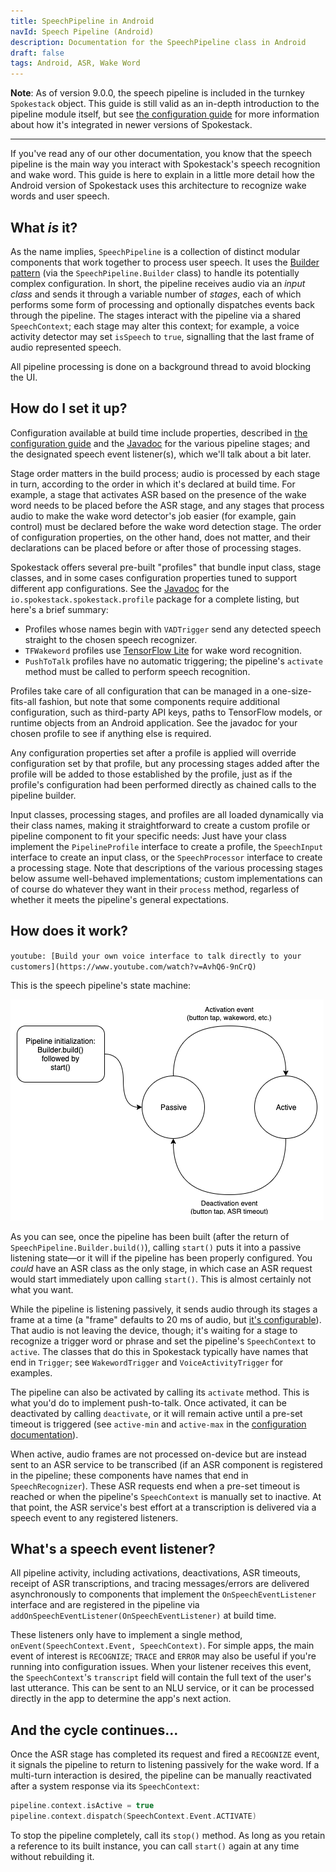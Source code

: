 ```yaml
---
title: SpeechPipeline in Android
navId: Speech Pipeline (Android)
description: Documentation for the SpeechPipeline class in Android
draft: false
tags: Android, ASR, Wake Word
---
```


<img src="../../assets/docs/android-speech-pipeline.png" style="display:none"/>

**Note**: As of version 9.0.0, the speech pipeline is included in the turnkey `Spokestack` object. This guide is still valid as an in-depth introduction to the pipeline module itself, but see [the configuration guide](turnkey-configuration) for more information about how it's integrated in newer versions of Spokestack.

---

If you've read any of our other documentation, you know that the speech pipeline is the main way you interact with Spokestack's speech recognition and wake word. This guide is here to explain in a little more detail how the Android version of Spokestack uses this architecture to recognize wake words and user speech.

## What _is_ it?

As the name implies, `SpeechPipeline` is a collection of distinct modular components that work together to process user speech. It uses the [Builder pattern](https://en.wikipedia.org/wiki/Builder_pattern) (via the `SpeechPipeline.Builder` class) to handle its potentially complex configuration. In short, the pipeline receives audio via an _input class_ and sends it through a variable number of _stages_, each of which performs some form of processing and optionally dispatches events back through the pipeline. The stages interact with the pipeline via a shared `SpeechContext`; each stage may alter this context; for example, a voice activity detector may set `isSpeech` to `true`, signalling that the last frame of audio represented speech.

All pipeline processing is done on a background thread to avoid blocking the UI.

## How do I set it up?

Configuration available at build time include properties, described in [the configuration guide](/docs/concepts/pipeline-configuration) and the [Javadoc](https://www.javadoc.io/doc/io.spokestack/spokestack-android) for the various pipeline stages; and the designated speech event listener(s), which we'll talk about a bit later.

Stage order matters in the build process; audio is processed by each stage in turn, according to the order in which it's declared at build time. For example, a stage that activates ASR based on the presence of the wake word needs to be placed before the ASR stage, and any stages that process audio to make the wake word detector's job easier (for example, gain control) must be declared before the wake word detection stage. The order of configuration properties, on the other hand, does not matter, and their declarations can be placed before or after those of processing stages.

Spokestack offers several pre-built "profiles" that bundle input class, stage classes, and in some cases configuration properties tuned to support different app configurations. See the [Javadoc](https://www.javadoc.io/doc/io.spokestack/spokestack-android) for the `io.spokestack.spokestack.profile` package for a complete listing, but here's a brief summary:

- Profiles whose names begin with `VADTrigger` send any detected speech straight to the chosen speech recognizer.
- `TFWakeword` profiles use [TensorFlow Lite](https://www.tensorflow.org/lite) for wake word recognition.
- `PushToTalk` profiles have no automatic triggering; the pipeline's `activate` method must be called to perform speech recognition.

Profiles take care of all configuration that can be managed in a one-size-fits-all fashion, but note that some components require additional configuration, such as third-party API keys, paths to TensorFlow models, or runtime objects from an Android application. See the javadoc for your chosen profile to see if anything else is required.

Any configuration properties set after a profile is applied will override configuration set by that profile, but any processing stages added after the profile will be added to those established by the profile, just as if the profile's configuration had been performed directly as chained calls to the pipeline builder.

Input classes, processing stages, and profiles are all loaded dynamically via their class names, making it straightforward to create a custom profile or pipeline component to fit your specific needs: Just have your class implement the `PipelineProfile` interface to create a profile, the `SpeechInput` interface to create an input class, or the `SpeechProcessor` interface to create a processing stage. Note that descriptions of the various processing stages below assume well-behaved implementations; custom implementations can of course do whatever they want in their `process` method, regarless of whether it meets the pipeline's general expectations.

## How does it work?

`youtube: [Build your own voice interface to talk directly to your customers](https://www.youtube.com/watch?v=AvhQ6-9nCrQ)`

This is the speech pipeline's state machine:

![](images/speech_pipeline_android.png 'Android speech pipeline')

As you can see, once the pipeline has been built (after the return of `SpeechPipeline.Builder.build()`), calling `start()` puts it into a passive listening state—or it will if the pipeline has been properly configured. You _could_ have an ASR class as the only stage, in which case an ASR request would start immediately upon calling `start()`. This is almost certainly not what you want.

While the pipeline is listening passively, it sends audio through its stages a frame at a time (a "frame" defaults to 20 ms of audio, but [it's configurable](/docs/concepts/pipeline-configuration)). That audio is not leaving the device, though; it's waiting for a stage to recognize a trigger word or phrase and set the pipeline's `SpeechContext` to `active`. The classes that do this in Spokestack typically have names that end in `Trigger`; see `WakewordTrigger` and `VoiceActivityTrigger` for examples.

The pipeline can also be activated by calling its `activate` method. This is what you'd do to implement push-to-talk. Once activated, it can be deactivated by calling `deactivate`, or it will remain active until a pre-set timeout is triggered (see `active-min` and `active-max` in the [configuration documentation](/docs/concepts/pipeline-configuration)).

When active, audio frames are not processed on-device but are instead sent to an ASR service to be transcribed (if an ASR component is registered in the pipeline; these components have names that end in `SpeechRecognizer`). These ASR requests end when a pre-set timeout is reached or when the pipeline's `SpeechContext` is manually set to inactive. At that point, the ASR service's best effort at a transcription is delivered via a speech event to any registered listeners.

## What's a speech event listener?

All pipeline activity, including activations, deactivations, ASR timeouts, receipt of ASR transcriptions, and tracing messages/errors are delivered asynchronously to components that implement the `OnSpeechEventListener` interface and are registered in the pipeline via `addOnSpeechEventListener(OnSpeechEventListener)` at build time.

These listeners only have to implement a single method, `onEvent(SpeechContext.Event, SpeechContext)`. For simple apps, the main event of interest is `RECOGNIZE`; `TRACE` and `ERROR` may also be useful if you're running into configuration issues. When your listener receives this event, the `SpeechContext`'s `transcript` field will contain the full text of the user's last utterance. This can be sent to an NLU service, or it can be processed directly in the app to determine the app's next action.

## And the cycle continues...

Once the ASR stage has completed its request and fired a `RECOGNIZE` event, it signals the pipeline to return to listening passively for the wake word. If a multi-turn interaction is desired, the pipeline can be manually reactivated after a system response via its `SpeechContext`:

```kotlin
pipeline.context.isActive = true
pipeline.context.dispatch(SpeechContext.Event.ACTIVATE)
```

To stop the pipeline completely, call its `stop()` method. As long as you retain a reference to its built instance, you can call `start()` again at any time without rebuilding it.
